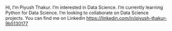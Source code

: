 Hi, I’m Piyush Thakur.
I’m interested in Data Science.
I’m currently learning Python for Data Science.
I’m looking to collaborate on Data Science projects.
You can find me on Linkedin https://linkedin.com/in/piyush-thakur-9b5130177

<!---
ThakurPSB/ThakurPSB is a ✨ special ✨ repository because its `README.md` (this file) appears on your GitHub profile.
You can click the Preview link to take a look at your changes.
--->
